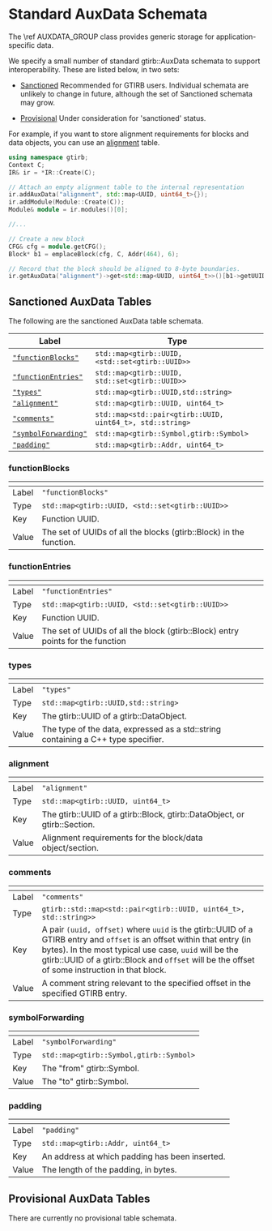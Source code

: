 Standard AuxData Schemata
=========================

The \ref AUXDATA_GROUP class provides generic storage for
application-specific data.

We specify a small number of standard gtirb::AuxData schemata to
support interoperability. These are listed below, in two sets:

- [Sanctioned](#sanctioned-auxdata-tables) Recommended for GTIRB
  users. Individual schemata are unlikely to change in future,
  although the set of Sanctioned schemata may grow.

- [Provisional](#provisional-auxdata-tables) Under consideration for
  'sanctioned' status.

For example, if you want to store alignment requirements for blocks
and data objects, you can use an [alignment](#alignment) table.

```c++
using namespace gtirb;
Context C;
IR& ir = *IR::Create(C);

// Attach an empty alignment table to the internal representation
ir.addAuxData("alignment", std::map<UUID, uint64_t>{});
ir.addModule(Module::Create(C));
Module& module = ir.modules()[0];

//...

// Create a new block
CFG& cfg = module.getCFG();
Block* b1 = emplaceBlock(cfg, C, Addr(464), 6);

// Record that the block should be aligned to 8-byte boundaries.
ir.getAuxData("alignment")->get<std::map<UUID, uint64_t>>()[b1->getUUID()] = 8;
```


## Sanctioned AuxData Tables

The following are the sanctioned AuxData table schemata.


| Label                                     | Type                                                          |
|-------------------------------------------|---------------------------------------------------------------|
| [`"functionBlocks"`](#functionBlocks)     | ```std::map<gtirb::UUID, <std::set<gtirb::UUID>>```           |
| [`"functionEntries"`](#functionEntries)   | ```std::map<gtirb::UUID, std::set<gtirb::UUID>>```            |
| [`"types"`](#types)                       | ```std::map<gtirb::UUID,std::string>```                       |
| [`"alignment"`](#alignment)               | ```std::map<gtirb::UUID, uint64_t>```                         |
| [`"comments"`](#comments)                 | ```std::map<std::pair<gtirb::UUID, uint64_t>, std::string>``` |
| [`"symbolForwarding"`](#symbolForwarding) | ```std::map<gtirb::Symbol,gtirb::Symbol>```                   |
| [`"padding"`](#padding)                   | ```std::map<gtirb::Addr, uint64_t>```                         |


### functionBlocks

| <!-- --> | <!-- -->                                                           |
|----------|--------------------------------------------------------------------|
| Label    | ```"functionBlocks"```                                             |
| Type     | ```std::map<gtirb::UUID, <std::set<gtirb::UUID>>```                |
| Key      | Function UUID.                                                     |
| Value    | The set of UUIDs of all the blocks (gtirb::Block) in the function. |


### functionEntries

| <!-- --> | <!-- -->                                                                       |
|----------|--------------------------------------------------------------------------------|
| Label    | ```"functionEntries"```                                                        |
| Type     | ```std::map<gtirb::UUID, <std::set<gtirb::UUID>>```                            |
| Key      | Function UUID.                                                                 |
| Value    | The set of UUIDs of all the block (gtirb::Block) entry points for the function |


### types

| <!-- --> | <!-- -->                                                                          |
|----------|-----------------------------------------------------------------------------------|
| Label    | ```"types"```                                                                     |
| Type     | ```std::map<gtirb::UUID,std::string>```                                           |
| Key      | The gtirb::UUID of a gtirb::DataObject.                                           |
| Value    | The type of the data, expressed as a std::string containing a C++ type specifier. |


### alignment

| <!-- --> | <!-- -->                                                                 |
|----------|--------------------------------------------------------------------------|
| Label    | ```"alignment"```                                                        |
| Type     | ```std::map<gtirb::UUID, uint64_t>```                                    |
| Key      | The gtirb::UUID of a gtirb::Block, gtirb::DataObject, or gtirb::Section. |
| Value    | Alignment requirements for the block/data object/section.                |


### comments

| <!-- --> | <!-- -->                                                                                                                                                                                                                                                                           |
|----------|------------------------------------------------------------------------------------------------------------------------------------------------------------------------------------------------------------------------------------------------------------------------------------|
| Label    | ```"comments"```                                                                                                                                                                                                                                                                   |
| Type     | ```gtirb::std::map<std::pair<gtirb::UUID, uint64_t>, std::string>>```                                                                                                                                                                                                              |
| Key      | A pair `(uuid, offset)` where `uuid` is the gtirb::UUID of a GTIRB entry and `offset` is an offset within that entry (in bytes). In the most typical use case, `uuid` will be the gtirb::UUID of a gtirb::Block and `offset` will be the offset of some instruction in that block. |
| Value    | A comment string relevant to the specified offset in the specified GTIRB entry.                                                                                                                                                                                                    |


### symbolForwarding

| <!-- --> | <!-- -->                                    |
|----------|---------------------------------------------|
| Label    | ```"symbolForwarding"```                    |
| Type     | ```std::map<gtirb::Symbol,gtirb::Symbol>``` |
| Key      | The "from" gtirb::Symbol.                   |
| Value    | The "to" gtirb::Symbol.                     |


### padding

| <!-- --> | <!-- -->                                       |
|----------|------------------------------------------------|
| Label    | ```"padding"```                                |
| Type     | ```std::map<gtirb::Addr, uint64_t>```          |
| Key      | An address at which padding has been inserted. |
| Value    | The length of the padding, in bytes.           |


## Provisional AuxData Tables

There are currently no provisional table schemata.
